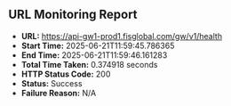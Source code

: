 ## URL Monitoring Report

- **URL:** https://api-gw1-prod1.fisglobal.com/gw/v1/health
- **Start Time:** 2025-06-21T11:59:45.786365
- **End Time:** 2025-06-21T11:59:46.161283
- **Total Time Taken:** 0.374918 seconds
- **HTTP Status Code:** 200
- **Status:** Success
- **Failure Reason:** N/A
